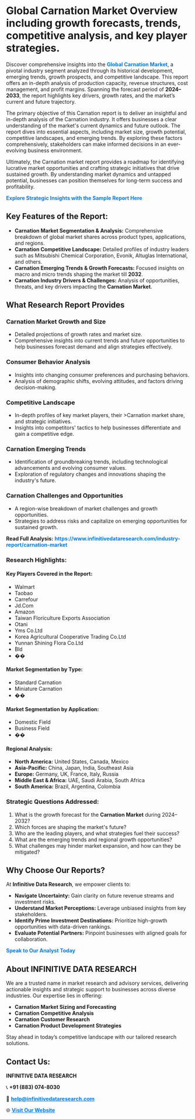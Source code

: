 <h1>Global Carnation Market Overview including growth forecasts, trends, competitive analysis, and key player strategies.</h1>
<p>
Discover comprehensive insights into the 
<a href="https://www.infinitivedataresearch.com/industry-report/carnation-market" rel="dofollow" style="color: #007BFF; text-decoration: none;"><strong>Global Carnation Market</strong></a>, a pivotal industry segment analyzed through its historical development, emerging trends, growth prospects, and competitive landscape. This report offers an in-depth analysis of production capacity, revenue structures, cost management, and profit margins. Spanning the forecast period of <strong>2024–2033</strong>, the report highlights key drivers, growth rates, and the market’s current and future trajectory.
</p>
<p>
The primary objective of this Carnation report is to deliver an insightful and in-depth analysis of the Carnation industry. It offers businesses a clear understanding of the market's current dynamics and future outlook. The report dives into essential aspects, including market size, growth potential, competitive landscapes, and emerging trends. By exploring these factors comprehensively, stakeholders can make informed decisions in an ever-evolving business environment.
</p>
<p>
Ultimately, the Carnation market report provides a roadmap for identifying lucrative market opportunities and crafting strategic initiatives that drive sustained growth. By understanding market dynamics and untapped potential, businesses can position themselves for long-term success and profitability.
</p>
<p>
<a href="https://www.infinitivedataresearch.com/request-sample/reportId=109892" style="color: #007BFF; text-decoration: none;"><strong>Explore Strategic Insights with the Sample Report Here</strong></a>
</p>

<h2>Key Features of the Report:</h2>
<ul>
<li><strong>Carnation Market Segmentation & Analysis:</strong> Comprehensive breakdown of global market shares across product types, applications, and regions.</li>
<li><strong>Carnation Competitive Landscape:</strong> Detailed profiles of industry leaders such as Mitsubishi Chemical Corporation, Evonik, Altuglas International, and others.</li>
<li><strong>Carnation Emerging Trends & Growth Forecasts:</strong> Focused insights on macro and micro trends shaping the market till <strong>2032</strong>.</li>
<li><strong>Carnation Industry Drivers & Challenges:</strong> Analysis of opportunities, threats, and key drivers impacting the <strong>Carnation Market</strong>.</li>
</ul>

<h2>What Research Report Provides</h2>
<h3>Carnation Market Growth and Size</h3>
<ul>
<li>Detailed projections of growth rates and market size.</li>
<li>Comprehensive insights into current trends and future opportunities to help businesses forecast demand and align strategies effectively.</li>
</ul>

<h3>Consumer Behavior Analysis</h3>
<ul>
<li>Insights into changing consumer preferences and purchasing behaviors.</li>
<li>Analysis of demographic shifts, evolving attitudes, and factors driving decision-making.</li>
</ul>

<h3>Competitive Landscape</h3>
<ul>
<li>In-depth profiles of key market players, their >Carnation market share, and strategic initiatives.</li>
<li>Insights into competitors' tactics to help businesses differentiate and gain a competitive edge.</li>
</ul>

<h3>Carnation Emerging Trends</h3>
<ul>
<li>Identification of groundbreaking trends, including technological advancements and evolving consumer values.</li>
<li>Exploration of regulatory changes and innovations shaping the industry's future.</li>
</ul>

<h3>Carnation Challenges and Opportunities</h3>
<ul>
<li>A region-wise breakdown of market challenges and growth opportunities.</li>
<li>Strategies to address risks and capitalize on emerging opportunities for sustained growth.</li>
</ul>
<p><strong>Read Full Analysis:</strong> <a href="https://www.infinitivedataresearch.com/industry-report/carnation-market" rel="dofollow" style="color: #007BFF; text-decoration: none;"><strong>https://www.infinitivedataresearch.com/industry-report/carnation-market</strong></a></p>
<h3>Research Highlights:</h3>
<h4>Key Players Covered in the Report:</h4>
<ul><li>Walmart</li><li>Taobao</li><li>Carrefour</li><li>Jd.Com</li><li>Amazon</li><li>Taiwan Floriculture Exports Association</li><li>Otani</li><li>Yms Co.Ltd</li><li>Korea Agricultural Cooperative Trading Co.Ltd</li><li>Yunnan Shining Flora Co.Ltd</li><li>Bld</li><li>��</li></ul>
<h4>Market Segmentation by Type:</h4>
<ul><li>Standard Carnation</li><li>Miniature Carnation</li><li>��</li></ul>
<h4>Market Segmentation by Application:</h4>
<ul><li>Domestic Field</li><li>Business Field</li><li>��</li></ul>

<h4>Regional Analysis:</h4>
<ul>
<li><strong>North America:</strong> United States, Canada, Mexico</li>
<li><strong>Asia-Pacific:</strong> China, Japan, India, Southeast Asia</li>
<li><strong>Europe:</strong> Germany, UK, France, Italy, Russia</li>
<li><strong>Middle East & Africa:</strong> UAE, Saudi Arabia, South Africa</li>
<li><strong>South America:</strong> Brazil, Argentina, Colombia</li>
</ul>

<h3>Strategic Questions Addressed:</h3>
<ol>
<li>What is the growth forecast for the <strong>Carnation Market</strong> during 2024–2032?</li>
<li>Which forces are shaping the market's future?</li>
<li>Who are the leading players, and what strategies fuel their success?</li>
<li>What are the emerging trends and regional growth opportunities?</li>
<li>What challenges may hinder market expansion, and how can they be mitigated?</li>
</ol>

<h2>Why Choose Our Reports?</h2>
<p>At <strong>Infinitive Data Research</strong>, we empower clients to:</p>
<ul>
<li><strong>Navigate Uncertainty:</strong> Gain clarity on future revenue streams and investment risks.</li>
<li><strong>Understand Market Perceptions:</strong> Leverage unbiased insights from key stakeholders.</li>
<li><strong>Identify Prime Investment Destinations:</strong> Prioritize high-growth opportunities with data-driven rankings.</li>
<li><strong>Evaluate Potential Partners:</strong> Pinpoint businesses with aligned goals for collaboration.</li>
</ul>
<p><a href="https://www.infinitivedataresearch.com/industry-report/carnation-market" rel="dofollow" style="color: #007BFF; text-decoration: none;"><strong>Speak to Our Analyst Today</strong></a></p>

<h2>About INFINITIVE DATA RESEARCH</h2>
<p>We are a trusted name in market research and advisory services, delivering actionable insights and strategic support to businesses across diverse industries. Our expertise lies in offering:</p>
<ul>
<li><strong>Carnation Market Sizing and Forecasting</strong></li>
<li><strong>Carnation Competitive Analysis</strong></li>
<li><strong>Carnation Customer Research</strong></li>
<li><strong>Carnation Product Development Strategies</strong></li>
</ul>
<p>Stay ahead in today’s competitive landscape with our tailored research solutions.</p>

<h2>Contact Us:</h2>
<p><strong>INFINITIVE DATA RESEARCH</strong></p>
<p>📞 <strong>+91 (883) 074-8030</strong></p>
<p>📧 <strong><a href="mailto:help@infinitivedataresearch.com" style="color: #007BFF;">help@infinitivedataresearch.com</a></strong></p>
<p>🌐 <strong><a href="https://www.infinitivedataresearch.com" rel="dofollow" style="color: #007BFF;">Visit Our Website</a></strong></p>